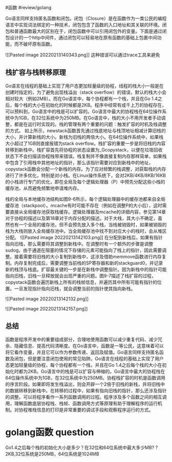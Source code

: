 #函数 #review/golang

Go语言同样支持匿名函数和闭包。闭包（Closure）是在函数作为一类公民的编程语言中实现词法绑定的一种技术，闭包包含了函数的入口地址和其关联的环境。闭包和普通函数最大的区别在于，闭包函数中可以引用闭包外的变量。下面是通过闭包设计的一个http中间件，通过闭包可以轻易地在原有函数的基础上包裹中间功能，而不破坏原有函数。

![[Pasted image 20220213140343.png]]
这种错误可以通过trace工具来避免
## 栈扩容与栈转移原理

Go语言在线程的基础上实现了用户态更加轻量级的协程，线程的栈大小一般是在创建时指定的，为了避免出现栈溢出（stack overflow）的错误，默认的栈大小会相对较大（例如2MB）。而在Go语言中，每个协程都有一个栈，并且在Go 1.4之后，每个栈的大小在初始化的时候都是2KB。程序中经常有成千上万的协程存在，可以预料到，Go语言中的栈是可以扩容的。Go语言中最大的协程栈在64位操作系统中为1GB，在32位系统中为250MB。在Go语言中，栈的大小不用开发者手动调整，都是在运行时实现的。栈的管理有两个重要的问题：触发扩容的时机及栈调整的方式。
如上所示，newstack函数首先通过栈底地址与栈顶地址相减计算旧栈的大小，并计算新栈的大小。新栈为旧栈的两倍大小。在64位操作系统中，如果栈大小超过了1GB则直接报错为stack overflow。栈扩容的重要一步是将旧栈的内容转移到新栈中。栈扩容首先将协程的状态设置为_Gcopystack，以便在垃圾回收状态下不会扫描该协程栈带来错误。栈复制并不像直接复制内存那样简单，如果栈中包含了引用栈中其他地址的指针，那么该指针需要对应到新栈中的地址，copystack函数会分配一个新栈的内存。为了应对频繁的栈调整，对获取栈的内存进行了许多优化，特别是对小栈。在Linux操作系统下，会对2KB/4KB/8KB/16KB的小栈进行专门的优化，即在全局及每个逻辑处理器（P）中预先分配这些小栈的缓存池，从而避免频繁地申请堆内存。

栈的全局与本地缓存池结构如图9-6所示，每个逻辑处理器中的缓存池都来自全局缓存池（stackpool）。mcache有时可能不存在（例如在调整P的大小后），这时需要直接从全局缓存池获取栈缓存。逻辑处理器及mcache的详细内容，参见第14章对于协程的描述以及第18章对于内存分配的描述。对于大栈，其大小不确定，虽然也有一个全局的缓存池，但不会预先放入多个栈，当栈被销毁时，如果被销毁的栈为大栈则放入全局缓存池中。当全局缓存池中找不到对应大小的栈时，会从堆区分配。
![[Pasted image 20220213142103.png]]
在分配到新栈后，如果有指针指向旧栈，那么需要将其调整到新栈中。在调整时有一个额外的步骤是调整sudog，由于通道在阻塞的情况下存储的元素可能指向了栈上的指针，因此需要调整。接着需要将旧栈的大小复制到新栈中，这涉及借助memmove函数进行内存复制。内存复制完成后，需要调整当前栈的SP寄存器和新的stackguard0，并记录新的栈顶与栈底。扩容最关键的一步是在新栈中调整指针。因为新栈中的指针可能指向旧栈，旧栈一旦释放就会出现严重的问题。图9-7描述了栈扩容的过程，copystack函数会遍历新栈上所有的栈帧信息，并遍历其中所有可能有指针的位置。一旦发现指针指向旧栈，就会调整当前的指针使其指向新栈。

![[Pasted image 20220213142132.png]]

![[Pasted image 20220213142157.png]]
## 总结
函数是程序开发中的重要组成部分，合理地使用函数可以减少重复代码、减少冗余、隐藏信息、提高代码清晰度。在Go语言中，函数是一等公民，这意味着可以将它看作变量，并且它可以作为参数传递、返回及赋值。Go语言同样支持匿名函数及闭包，但是要注意闭包使用的常见陷阱。Go语言在线程的基础上实现了用户态更加轻量级的协程，每个协程都有一个栈，并且在Go 1.4之后每个栈的大小在初始化时都为2KB。Go语言中的栈是可以扩容与伸缩的。Go语言中最大的协程栈在64位操作系统中为1GB，在32位系统中为250MB。协程栈扩容的时机是函数调用的序言阶段。如果即将发生栈溢出，则会开辟一个2倍于旧栈的新栈，并将旧栈中的数据转移到新栈中。在转移的过程中，如果有指向旧栈的指针，那么还涉及指针的调整。可以将程序看作一系列函数调用的过程。程序涉及多个函数之间的相互调用，理解函数底层协程栈、栈帧、函数调用方式等原理有助于理解程序的运行机制。对协程堆栈信息的打印是非常重要的调试手段和观察程序运行的方式。


# golang函数 question

Go1.4之后每个栈的初始化大小是多少？在32位和64位系统中最大多少MB?
?
2KB,32位系统是250MB，64位系统是1024MB
<!--SR:!2022-11-26,117,290-->